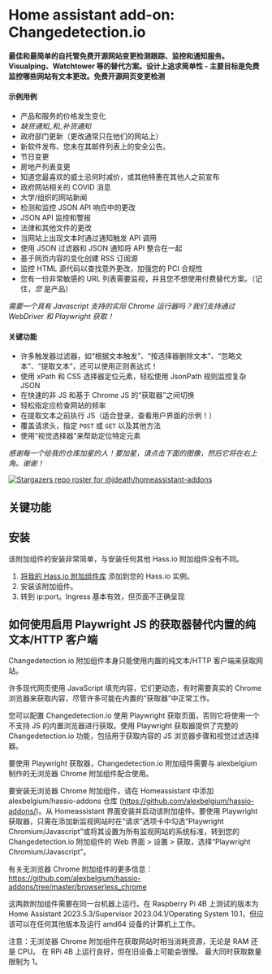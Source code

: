 # Home assistant add-on: Changedetection.io

**最佳和最简单的自托管免费开源网站变更检测跟踪、监控和通知服务。Visualping、Watchtower 等的替代方案。设计上追求简单性 - 主要目标是免费监控哪些网站有文本更改。免费开源网页变更检测**

#### 示例用例

- 产品和服务的价格发生变化
- _缺货通知_和_补货通知_
- 政府部门更新（更改通常只在他们的网站上）
- 新软件发布、您未在其邮件列表上的安全公告。
- 节日变更
- 房地产列表变更
- 知道您最喜欢的威士忌何时减价，或其他特惠在其他人之前宣布
- 政府网站相关的 COVID 消息
- 大学/组织的网站新闻
- 检测和监控 JSON API 响应中的更改
- JSON API 监控和警报
- 法律和其他文件的更改
- 当网站上出现文本时通过通知触发 API 调用
- 使用 JSON 过滤器和 JSON 通知将 API 整合在一起
- 基于网页内容的变化创建 RSS 订阅源
- 监控 HTML 源代码以查找意外更改，加强您的 PCI 合规性
- 您有一份非常敏感的 URL 列表需要监视，并且您不想使用付费替代方案。（记住，_您_ 是产品）

_需要一个具有 Javascript 支持的实际 Chrome 运行器吗？我们支持通过 WebDriver 和 Playwright 获取！</a>_

#### 关键功能

- 许多触发器过滤器，如“根据文本触发”、“按选择器删除文本”、“忽略文本”、“提取文本”，还可以使用正则表达式！
- 使用 xPath 和 CSS 选择器定位元素，轻松使用 JsonPath 规则监控复杂 JSON
- 在快速的非 JS 和基于 Chrome JS 的“获取器”之间切换
- 轻松指定应检查网站的频率
- 在提取文本之前执行 JS（适合登录，查看用户界面的示例！）
- 覆盖请求头，指定 `POST` 或 `GET` 以及其他方法
- 使用“视觉选择器”来帮助定位特定元素

_感谢每一个给我的仓库加星的人！要加星，请点击下面的图像，然后它将在右上角。谢谢！_

[![Stargazers repo roster for @jdeath/homeassistant-addons](https://reporoster.com/stars/jdeath/homeassistant-addons)](https://github.com/jdeath/homeassistant-addons/stargazers)

## 关键功能


## 安装

该附加组件的安装非常简单，与安装任何其他 Hass.io 附加组件没有不同。

1. [将我的 Hass.io 附加组件库][repository] 添加到您的 Hass.io 实例。
1. 安装该附加组件。
1. 转到 ip:port。Ingress 基本有效，但页面不正确呈现


## 如何使用启用 Playwright JS 的获取器替代内置的纯文本/HTTP 客户端

Changedetection.io 附加组件本身只能使用内置的纯文本/HTTP 客户端来获取网站。

许多现代网页使用 JavaScript 填充内容，它们更动态，有时需要真实的 Chrome 浏览器来获取内容，尽管许多可能在内置的“获取器”中正常工作。

您可以配置 Changedetection.io 使用 Playwright 获取页面，否则它将使用一个不支持 JS 的内置浏览器进行获取。使用 Playwright 获取器提供了完整的 Changedetection.io 功能，包括用于获取内容的 JS 浏览器步骤和视觉过滤选择器。

要使用 Playwright 获取器，Changedetection.io 附加组件需要与 alexbelgium 制作的无浏览器 Chrome 附加组件配合使用。

要安装无浏览器 Chrome 附加组件，请在 Homeassistant 中添加 alexbelgium/hassio-addons 仓库 (https://github.com/alexbelgium/hassio-addons/)。从 Homeassistant 界面安装并启动该附加组件。要使用 Playwright 获取器，只需在添加新监视网站时在“请求”选项卡中勾选“Playwright Chromium/Javascript”或将其设置为所有监视网站的系统标准，转到您的 Changedetection.io 附加组件的 Web 界面 > 设置 > 获取，选择“Playwright Chromium/Javascript”。

有关无浏览器 Chrome 附加组件的更多信息： https://github.com/alexbelgium/hassio-addons/tree/master/browserless_chrome

这两款附加组件需要在同一台机器上运行。在 Raspberry Pi 4B 上测试的版本为 Home Assistant 2023.5.3/Supervisor 2023.04.1/Operating System 10.1，但应该可以在任何其他版本及运行 amd64 设备的计算机上工作。

注意：无浏览器 Chrome 附加组件在获取网站时相当消耗资源，无论是 RAM 还是 CPU。 在 RPi 4B 上运行良好，但在旧设备上可能会很慢。 最大同时获取数量限制为 1。


[repository]: https://github.com/jdeath/homeassistant-addons
